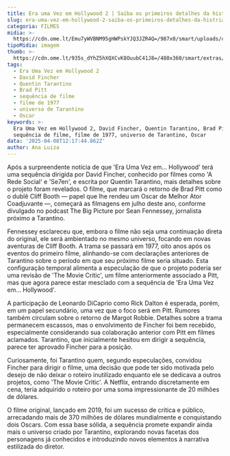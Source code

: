 ```yaml
---
title: Era uma Vez em Hollywood 2 | Saiba os primeiros detalhes da história
slug: era-uma-vez-em-hollywood-2-saiba-os-primeiros-detalhes-da-histria
categoria: FILMES
midia: >-
  https://cdn.ome.lt/Emu7yWVBNM95gHWPskYJQ3JZR4Q=/987x0/smart/uploads/conteudo/fotos/era-uma-vez-em-hollywood-2_LxQ462M.jpg
tipoMidia: imagem
thumb: >-
  https://cdn.ome.lt/935s_dYhZ5hXQXCvK8OuubC41J8=/480x360/smart/extras/conteudos/era-uma-vez-em-hollywood-2_Oav2H6M.jpg
tags:
  - Era Uma Vez em Hollywood 2
  - David Fincher
  - Quentin Tarantino
  - Brad Pitt
  - sequência de filme
  - filme de 1977
  - universo de Tarantino
  - Oscar
keywords: >-
  Era Uma Vez em Hollywood 2, David Fincher, Quentin Tarantino, Brad Pitt,
  sequência de filme, filme de 1977, universo de Tarantino, Oscar
data: '2025-04-08T12:17:44.862Z'
author: Ana Luiza
---
```


Após a surpreendente notícia de que 'Era Uma Vez em... Hollywood' terá uma sequência dirigida por David Fincher, conhecido por filmes como 'A Rede Social' e 'Se7en', e escrita por Quentin Tarantino, mais detalhes sobre o projeto foram revelados. O filme, que marcará o retorno de Brad Pitt como o dublê Cliff Booth — papel que lhe rendeu um Oscar de Melhor Ator Coadjuvante —, começará as filmagens em julho deste ano, conforme divulgado no podcast The Big Picture por Sean Fennessey, jornalista próximo a Tarantino.

Fennessey esclareceu que, embora o filme não seja uma continuação direta do original, ele será ambientado no mesmo universo, focando em novas aventuras de Cliff Booth. A trama se passará em 1977, oito anos após os eventos do primeiro filme, alinhando-se com declarações anteriores de Tarantino sobre o período em que seu próximo filme seria situado. Esta configuração temporal alimenta a especulação de que o projeto poderia ser uma revisão de 'The Movie Critic', um filme anteriormente associado a Pitt, mas que agora parece estar mesclado com a sequência de 'Era Uma Vez em... Hollywood'.

A participação de Leonardo DiCaprio como Rick Dalton é esperada, porém, em um papel secundário, uma vez que o foco será em Pitt. Rumores também circulam sobre o retorno de Margot Robbie. Detalhes sobre a trama permanecem escassos, mas o envolvimento de Fincher foi bem recebido, especialmente considerando sua colaboração anterior com Pitt em filmes aclamados. Tarantino, que inicialmente hesitou em dirigir a sequência, parece ter aprovado Fincher para a posição.

Curiosamente, foi Tarantino quem, segundo especulações, convidou Fincher para dirigir o filme, uma decisão que pode ter sido motivada pelo desejo de não deixar o roteiro inutilizado enquanto ele se dedicava a outros projetos, como 'The Movie Critic'. A Netflix, entrando discretamente em cena, teria adquirido o roteiro por uma soma impressionante de 20 milhões de dólares.

O filme original, lançado em 2019, foi um sucesso de crítica e público, arrecadando mais de 370 milhões de dólares mundialmente e conquistando dois Oscars. Com essa base sólida, a sequência promete expandir ainda mais o universo criado por Tarantino, explorando novas facetas dos personagens já conhecidos e introduzindo novos elementos à narrativa estilizada do diretor.
